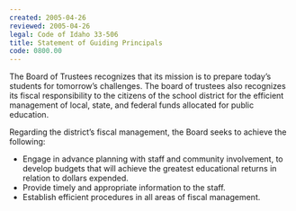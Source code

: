 ```yaml
---
created: 2005-04-26
reviewed: 2005-04-26
legal: Code of Idaho 33-506
title: Statement of Guiding Principals
code: 0800.00
---
```


The Board of Trustees recognizes that its mission is to prepare today’s students for tomorrow’s challenges. The board of trustees also recognizes its fiscal responsibility to the citizens of the school district for the efficient management of local, state, and federal funds allocated for public education.

Regarding the district’s fiscal management, the Board seeks to achieve the following:

- Engage in advance planning with staff and community involvement, to develop budgets that will achieve the greatest educational returns in relation to dollars expended.
- Provide timely and appropriate information to the staff.
- Establish efficient procedures in all areas of fiscal management.

